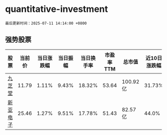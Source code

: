 # quantitative-investment

`最后更新时间：2025-07-11 14:14:00 +0800`

## 强势股票

|股票|当前价|当日涨跌幅|当日振幅|当日换手率|市盈率TTM|总市值|近10日涨跌幅|
|----|----|----|----|----|----|----|----|
|[九芝堂](https://xueqiu.com/S/SZ000989)|11.79|1.11%|9.43%|18.32%|53.64|100.92亿|31.73%|
|[新亚电子](https://xueqiu.com/S/SH605277)|25.46|1.27%|9.51%|17.78%|51.43|82.57亿|44.0%|
